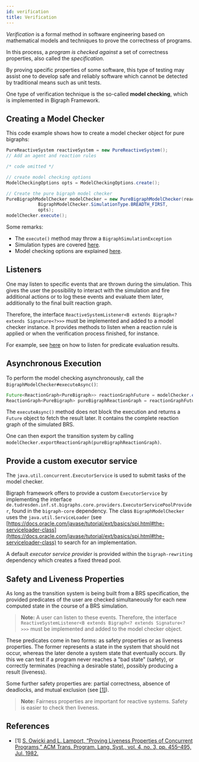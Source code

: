 ```yaml
---
id: verification
title: Verification
---
```


<!--# Verification-->

*Verification* is a formal method in software engineering based on mathematical
models and techniques to prove the correctness of programs.

In this process, a *program is checked against* a set of
correctness properties, also called the *specification*.

By proving specific properties of some software,
this type of testing may assist one to develop safe and reliably software
which cannot be detected by traditional means such as unit tests.

One type of verification technique is the so-called **model checking**, which
is implemented in Bigraph Framework.

<!-- For model checking, we the following dependencies are used: -->
<!-- - tweety, JDD, JavaDD -->

## Creating a Model Checker

<!-- Two processes mutually requesting a exclusive resource. -->
<!-- Then, we want to verify that both processes never enter their critical section at the same time. -->
This code example shows how to create a model checker object for pure bigraphs:

```java
PureReactiveSystem reactiveSystem = new PureReactiveSystem();
// Add an agent and reaction rules

/* code omitted */

// create model checking options
ModelCheckingOptions opts = ModelCheckingOptions.create();

// Create the pure bigraph model checker
PureBigraphModelChecker modelChecker = new PureBigraphModelChecker(reactiveSystem,
            BigraphModelChecker.SimulationType.BREADTH_FIRST,
            opts);
modelChecker.execute();
```

Some remarks:
- The `execute()` method may throw a `BigraphSimulationException`
- Simulation types are covered [here](simulation#simulation-types).
- Model checking options are explained [here](simulation#additional-model-checking-options).

## Listeners

One may listen to specific events that are thrown during the simulation. This gives the user the possibility to interact
with the simulation and fire additional actions or to log these events and evaluate them later, additionally to the
final built reaction graph.

Therefore, the interface `ReactiveSystemListener<B extends Bigraph<? extends Signature<?>>>` must be implemented and added
to a model checker instance. It provides methods to listen when a reaction rule is applied or when the verification process finished, for instance.

For example, see [here](simulation-predicates#listen-to-predicate-evaluation) on how to listen for predicate evaluation results.





## Asynchronous Execution

To perform the model checking asynchronously, call the `BigraphModelChecker#executeAsync()`:

```java
Future<ReactionGraph<PureBigraph>> reactionGraphFuture = modelChecker.executeAsync();
ReactionGraph<PureBigraph> pureBigraphReactionGraph = reactionGraphFuture.get();
```

The `executeAsync()` method does not block the execution and returns a `Future` object to fetch the result later.
It contains the complete reaction graph of the simulated BRS.

One can then export the transition system by calling  `modelChecker.exportReactionGraph(pureBigraphReactionGraph)`.

## Provide a custom executor service

The `java.util.concurrent.ExecutorService` is used to submit tasks of the model checker.

Bigraph framework offers to provide a custom `ExecutorService` by implementing the interface
`de.tudresden.inf.st.bigraphs.core.providers.ExecutorServicePoolProvider`, found in the `bigraph-core` dependency.
The class `BigraphModelChecker` uses the `java.util.ServiceLoader` (see [https://docs.oracle.com/javase/tutorial/ext/basics/spi.html#the-serviceloader-class](https://docs.oracle.com/javase/tutorial/ext/basics/spi.html#the-serviceloader-class)
to search for an implementation.

A default _executor service provider_ is provided within the `bigraph-rewriting` dependency which creates a fixed thread pool.

## Safety and Liveness Properties

As long as the transition system is being built from a BRS specification,
the provided predicates of the user are checked simultaneously for each
new computed state in the course of a BRS simulation.

> **Note:** A user can listen to these events. Therefore, the interface `ReactiveSystemListener<B extends Bigraph<? extends Signature<?>>>` must be implemented and added to the model checker object.

These predicates come in two forms: as safety properties or as liveness
properties. The former represents a state in the system that should not
occur, whereas the later denote a system state that eventually occurs.
By this we can test if a program never reaches a "bad state" (safety),
or correctly terminates (reaching a desirable state), possibly producing
a result (liveness).

Some further safety properties are: partial correctness, absence of deadlocks,
and mutual exclusion (see [\[1\]](#ref1)).

> **Note:** Fairness properties are important for reactive systems. Safety is easier to check then liveness.

## References

- \[1\] <a id="ref1" href="https://dl.acm.org/citation.cfm?doid=357172.357178">S. Owicki and L. Lamport, “Proving Liveness Properties of Concurrent Programs,” ACM Trans. Program. Lang. Syst., vol. 4, no. 3, pp. 455–495, Jul. 1982.</a>
